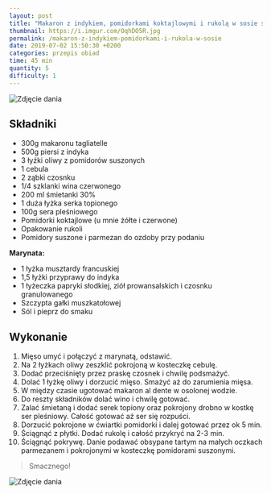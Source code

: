 ```yaml
---
layout: post
title: "Makaron z indykiem, pomidorkami koktajlowymi i rukolą w sosie serowym"
thumbnail: https://i.imgur.com/OqhDO5R.jpg
permalink: /makaron-z-indykiem-pomidorkami-i-rukola-w-sosie
date: 2019-07-02 15:50:30 +0200
categories: przepis obiad
time: 45 min
quantity: 5
difficulty: 1
---
```


![Zdjęcie dania](https://i.imgur.com/OqhDO5R.jpg)

## Składniki

- 300g makaronu tagliatelle
- 500g piersi z indyka
- 3 łyżki oliwy z pomidorów suszonych
- 1 cebula
- 2 ząbki czosnku
- 1/4 szklanki wina czerwonego
- 200 ml śmietanki 30%
- 1 duża łyżka serka topionego
- 100g sera pleśniowego
- Pomidorki koktajlowe (u mnie żółte i czerwone)
- Opakowanie rukoli
- Pomidory suszone i parmezan do ozdoby przy podaniu

**Marynata:**

- 1 łyżka musztardy francuskiej
- 1,5 łyżki przyprawy do indyka
- 1 łyżeczka papryki słodkiej, ziół prowansalskich i czosnku granulowanego
- Szczypta gałki muszkatołowej
- Sól i pieprz do smaku

## Wykonanie

1. Mięso umyć i połączyć z marynatą, odstawić.
2. Na 2 łyżkach oliwy zeszklić pokrojoną w kosteczkę cebulę.
3. Dodać przeciśnięty przez praskę czosnek i chwilę podsmażyć.
4. Dolać 1 łyżkę oliwy i dorzucić mięso. Smażyć aż do zarumienia mięsa.
5. W między czasie ugotować makaron al dente w osolonej wodzie.
6. Do reszty składników dolać wino i chwilę gotować.
7. Zalać śmietaną i dodać serek topiony oraz pokrojony drobno w kostkę ser pleśniowy. Całość gotować aż ser się rozpuści.
8. Dorzucić pokrojone w ćwiartki pomidorki i dalej gotować przez ok 5 min.
9. Ściągnąć z płytki. Dodać rukolę i całość przykryć na 2-3 min.
10. Ściągnąć pokrywę. Danie podawać obsypane tartym na małych oczkach parmezanem i pokrojonymi w kosteczkę pomidorami suszonymi.

> Smacznego!

![Zdjęcie dania](https://i.imgur.com/GGYrbCW.jpg)
